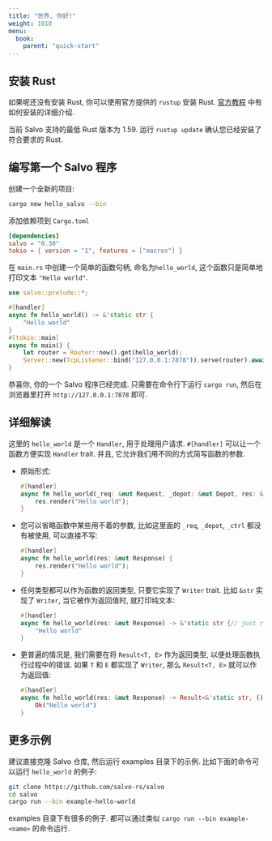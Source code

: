 ```yaml
---
title: "世界, 你好!"
weight: 1010
menu:
  book:
    parent: "quick-start"
---
```


## 安装 Rust

如果呢还没有安装 Rust, 你可以使用官方提供的 ```rustup``` 安装 Rust. [官方教程](https://doc.rust-lang.org/book/ch01-01-installation.html) 中有如何安装的详细介绍.

当前 Salvo 支持的最低 Rust 版本为 1.59. 运行 ```rustup update``` 确认您已经安装了符合要求的 Rust.

## 编写第一个 Salvo 程序

创建一个全新的项目:

```bash
cargo new hello_salvo --bin
```

添加依赖项到 `Cargo.toml`

```toml
[dependencies]
salvo = "0.30"
tokio = { version = "1", features = ["macros"] }
```

在 `main.rs` 中创建一个简单的函数句柄, 命名为`hello_world`, 这个函数只是简单地打印文本 ```"Hello world"```.

```rust
use salvo::prelude::*;

#[handler]
async fn hello_world() -> &'static str {
    "Hello world"
}
#[tokio::main]
async fn main() {
    let router = Router::new().get(hello_world);
    Server::new(TcpListener::bind("127.0.0.1:7878")).serve(router).await;
}
```

恭喜你, 你的一个 Salvo 程序已经完成. 只需要在命令行下运行 ```cargo run```, 然后在浏览器里打开 ```http://127.0.0.1:7878``` 即可.

## 详细解读

这里的 ```hello_world``` 是一个 ```Handler```, 用于处理用户请求. ```#[handler]``` 可以让一个函数方便实现 ```Handler``` trait. 并且, 它允许我们用不同的方式简写函数的参数.

- 原始形式:
  
    ```rust
    #[handler]
    async fn hello_world(_req: &mut Request, _depot: &mut Depot, res: &mut Response, _ctrl: &mut FlowCtrl) {
        res.render("Hello world");
    }
    ```

- 您可以省略函数中某些用不着的参数, 比如这里面的 ```_req```, ```_depot```, ```_ctrl``` 都没有被使用, 可以直接不写:
  
    ``` rust
    #[handler]
    async fn hello_world(res: &mut Response) {
        res.render("Hello world");
    }
    ```

- 任何类型都可以作为函数的返回类型, 只要它实现了 ```Writer``` trait. 比如 ```&str``` 实现了 ```Writer```, 当它被作为返回值时, 就打印纯文本:

    ```rust
    #[handler]
    async fn hello_world(res: &mut Response) -> &'static str {// just return &str
        "Hello world"
    }
    ```

- 更普遍的情况是, 我们需要在将 ```Result<T, E>``` 作为返回类型, 以便处理函数执行过程中的错误. 如果 ```T``` 和 ```E``` 都实现了 ```Writer```, 那么 ```Result<T, E>``` 就可以作为返回值:
  
    ```rust
    #[handler]
    async fn hello_world(res: &mut Response) -> Result<&'static str, ()> {// return Result
        Ok("Hello world")
    }
    ```

## 更多示例
建议直接克隆 Salvo 仓库, 然后运行 examples 目录下的示例. 比如下面的命令可以运行 ```hello_world``` 的例子:

```sh
git clone https://github.com/salvo-rs/salvo
cd salvo
cargo run --bin example-hello-world
```

examples 目录下有很多的例子. 都可以通过类似 ```cargo run --bin example-<name>``` 的命令运行.
